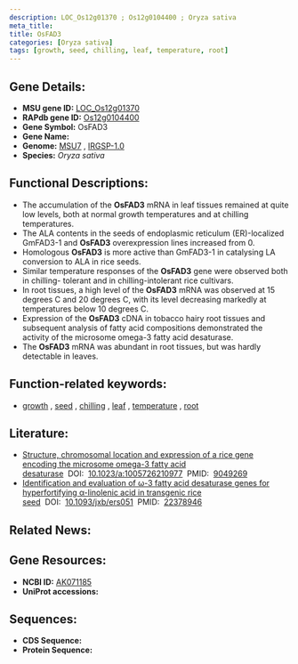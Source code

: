 ```yaml
---
description: LOC_Os12g01370 ; Os12g0104400 ; Oryza sativa
meta_title:
title: OsFAD3
categories: [Oryza sativa]
tags: [growth, seed, chilling, leaf, temperature, root]
---
```


## Gene Details:
- **MSU gene ID:** [LOC_Os12g01370](http://rice.uga.edu/cgi-bin/ORF_infopage.cgi?orf=LOC_Os12g01370)  
- **RAPdb gene ID:** [Os12g0104400](https://rapdb.dna.affrc.go.jp/locus/?name=Os12g0104400)  
- **Gene Symbol:** OsFAD3
- **Gene Name:**
- **Genome:**  [MSU7](http://rice.uga.edu/)&nbsp;,&nbsp;[IRGSP-1.0](https://rapdb.dna.affrc.go.jp/download/irgsp1.html)
- **Species:** *Oryza sativa*

## Functional Descriptions:
   - The accumulation of the **OsFAD3** mRNA in leaf tissues remained at quite low levels, both at normal growth temperatures and at chilling temperatures.
   - The ALA contents in the seeds of endoplasmic reticulum (ER)-localized GmFAD3-1 and **OsFAD3** overexpression lines increased from 0.
   - Homologous **OsFAD3** is more active than GmFAD3-1 in catalysing LA conversion to ALA in rice seeds.
   - Similar temperature responses of the **OsFAD3** gene were observed both in chilling- tolerant and in chilling-intolerant rice cultivars.
   - In root tissues, a high level of the **OsFAD3** mRNA was observed at 15 degrees C and 20 degrees C, with its level decreasing markedly at temperatures below 10 degrees C.
   - Expression of the **OsFAD3** cDNA in tobacco hairy root tissues and subsequent analysis of fatty acid compositions demonstrated the activity of the microsome omega-3 fatty acid desaturase.
   - The **OsFAD3** mRNA was abundant in root tissues, but was hardly detectable in leaves.

## Function-related keywords:
   - [growth](/tags/growth/)&nbsp;,&nbsp;[seed](/tags/seed/)&nbsp;,&nbsp;[chilling](/tags/chilling/)&nbsp;,&nbsp;[leaf](/tags/leaf/)&nbsp;,&nbsp;[temperature](/tags/temperature/)&nbsp;,&nbsp;[root](/tags/root/)

## Literature:
   - [Structure, chromosomal location and expression of a rice gene encoding the microsome omega-3 fatty acid desaturase](https://www.doi.org/10.1023/a:1005726210977)&nbsp;&nbsp;DOI:&nbsp;&nbsp;[10.1023/a:1005726210977](https://www.doi.org/10.1023/a:1005726210977)&nbsp;&nbsp;PMID:&nbsp;&nbsp;[9049269](https://pubmed.ncbi.nlm.nih.gov/9049269/)
   - [Identification and evaluation of ω-3 fatty acid desaturase genes for hyperfortifying α-linolenic acid in transgenic rice seed](https://www.doi.org/10.1093/jxb/ers051)&nbsp;&nbsp;DOI:&nbsp;&nbsp;[10.1093/jxb/ers051](https://www.doi.org/10.1093/jxb/ers051)&nbsp;&nbsp;PMID:&nbsp;&nbsp;[22378946](https://pubmed.ncbi.nlm.nih.gov/22378946/)

## Related News:

## Gene Resources:
- **NCBI ID:**  [AK071185](http://www.ncbi.nlm.nih.gov/nuccore/AK071185)
- **UniProt accessions:** [](https://www.uniprot.org/uniprotkb//entry)

## Sequences:
- **CDS Sequence:**
- **Protein Sequence:**
